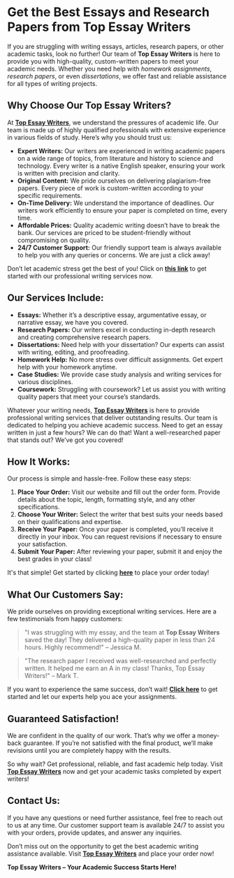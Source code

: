# Get the Best Essays and Research Papers from Top Essay Writers

If you are struggling with writing essays, articles, research papers, or other academic tasks, look no further! Our team of **Top Essay Writers** is here to provide you with high-quality, custom-written papers to meet your academic needs. Whether you need help with _homework assignments_, _research papers_, or even _dissertations_, we offer fast and reliable assistance for all types of writing projects.

## Why Choose Our Top Essay Writers?

At **[Top Essay Writers](https://tinyurl.com/topessay?keyword=top+essay+writers)**, we understand the pressures of academic life. Our team is made up of highly qualified professionals with extensive experience in various fields of study. Here’s why you should trust us:

- **Expert Writers:** Our writers are experienced in writing academic papers on a wide range of topics, from literature and history to science and technology. Every writer is a native English speaker, ensuring your work is written with precision and clarity.
- **Original Content:** We pride ourselves on delivering plagiarism-free papers. Every piece of work is custom-written according to your specific requirements.
- **On-Time Delivery:** We understand the importance of deadlines. Our writers work efficiently to ensure your paper is completed on time, every time.
- **Affordable Prices:** Quality academic writing doesn’t have to break the bank. Our services are priced to be student-friendly without compromising on quality.
- **24/7 Customer Support:** Our friendly support team is always available to help you with any queries or concerns. We are just a click away!

Don’t let academic stress get the best of you! Click on **[this link](https://tinyurl.com/topessay?keyword=top+essay+writers)** to get started with our professional writing services now.

## Our Services Include:

- **Essays:** Whether it’s a descriptive essay, argumentative essay, or narrative essay, we have you covered.
- **Research Papers:** Our writers excel in conducting in-depth research and creating comprehensive research papers.
- **Dissertations:** Need help with your dissertation? Our experts can assist with writing, editing, and proofreading.
- **Homework Help:** No more stress over difficult assignments. Get expert help with your homework anytime.
- **Case Studies:** We provide case study analysis and writing services for various disciplines.
- **Coursework:** Struggling with coursework? Let us assist you with writing quality papers that meet your course’s standards.

Whatever your writing needs, **[Top Essay Writers](https://tinyurl.com/topessay?keyword=top+essay+writers)** is here to provide professional writing services that deliver outstanding results. Our team is dedicated to helping you achieve academic success. Need to get an essay written in just a few hours? We can do that! Want a well-researched paper that stands out? We’ve got you covered!

## How It Works:

Our process is simple and hassle-free. Follow these easy steps:

1. **Place Your Order:** Visit our website and fill out the order form. Provide details about the topic, length, formatting style, and any other specifications.
2. **Choose Your Writer:** Select the writer that best suits your needs based on their qualifications and expertise.
3. **Receive Your Paper:** Once your paper is completed, you’ll receive it directly in your inbox. You can request revisions if necessary to ensure your satisfaction.
4. **Submit Your Paper:** After reviewing your paper, submit it and enjoy the best grades in your class!

It's that simple! Get started by clicking **[here](https://tinyurl.com/topessay?keyword=top+essay+writers)** to place your order today!

## What Our Customers Say:

We pride ourselves on providing exceptional writing services. Here are a few testimonials from happy customers:

> "I was struggling with my essay, and the team at **Top Essay Writers** saved the day! They delivered a high-quality paper in less than 24 hours. Highly recommend!" – Jessica M.

> "The research paper I received was well-researched and perfectly written. It helped me earn an A in my class! Thanks, Top Essay Writers!" – Mark T.

If you want to experience the same success, don’t wait! **[Click here](https://tinyurl.com/topessay?keyword=top+essay+writers)** to get started and let our experts help you ace your assignments.

## Guaranteed Satisfaction!

We are confident in the quality of our work. That’s why we offer a money-back guarantee. If you’re not satisfied with the final product, we’ll make revisions until you are completely happy with the results.

So why wait? Get professional, reliable, and fast academic help today. Visit **[Top Essay Writers](https://tinyurl.com/topessay?keyword=top+essay+writers)** now and get your academic tasks completed by expert writers!

## Contact Us:

If you have any questions or need further assistance, feel free to reach out to us at any time. Our customer support team is available 24/7 to assist you with your orders, provide updates, and answer any inquiries.

Don’t miss out on the opportunity to get the best academic writing assistance available. Visit **[Top Essay Writers](https://tinyurl.com/topessay?keyword=top+essay+writers)** and place your order now!

**Top Essay Writers – Your Academic Success Starts Here!**
